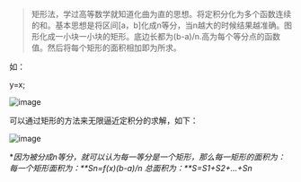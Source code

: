 > 矩形法，学过高等数学就知道化曲为直的思想。将定积分化为多个函数连续的和。基本思想是将区间[a，b]化成n等分，当n越大的时候结果越准确。图形化成一小块一小块的矩形。底边长都为(b-a)/n.高为每个等分点的函数值。然后将每个矩形的面积相加即为所求。

如：

y=x;

![image](http://img.jeepxie.net/upload/2/c4/2c4c09864b3811a62d6ad5d7ff1dc53d_thumb.png)

可以通过矩形的方法来无限逼近定积分的求解，如下：

![image](http://img.jeepxie.net/upload/3/eb/3eb4cbe765113ad289ee82dc7b987def_thumb.png)

**因为被分成n等分，就可以认为每一等分是一个矩形，那么每一矩形的面积为： 每一个矩形面积为：\**\*Sn=f(x)(b-a)/n 总面积为：\**\**S=S1+S2+…+Sn** 